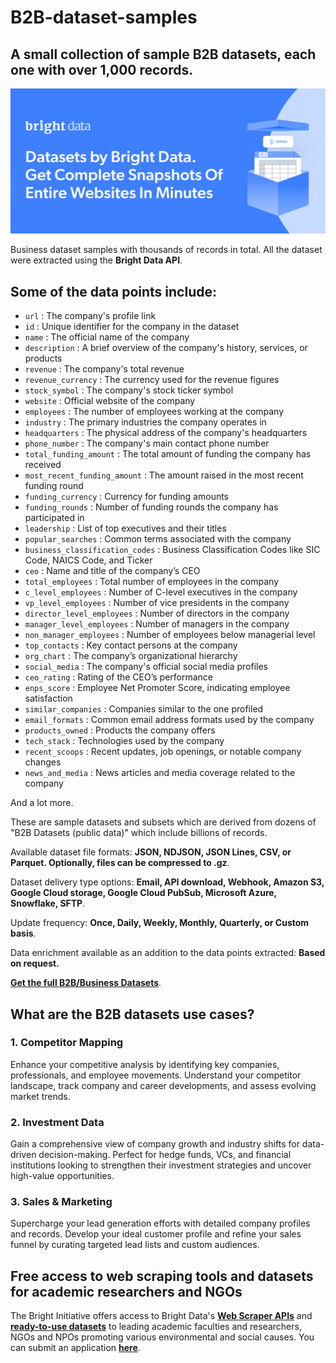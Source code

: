# B2B-dataset-samples

<h2>A small collection of sample B2B datasets, each one with over 1,000 records.</h2>

![B2B dataset header](https://github.com/luminati-io/B2B-business-dataset-samples/blob/main/b2b-datasets.PNG)

Business dataset samples with thousands of records in total. All the dataset were extracted using the <b>Bright Data API</b>.

<h2>Some of the data points include:</h2>

* ```url``` : The company's profile link  
* ```id``` : Unique identifier for the company in the dataset  
* ```name``` : The official name of the company  
* ```description``` : A brief overview of the company's history, services, or products  
* ```revenue``` : The company's total revenue  
* ```revenue_currency``` : The currency used for the revenue figures  
* ```stock_symbol``` : The company's stock ticker symbol  
* ```website``` : Official website of the company  
* ```employees``` : The number of employees working at the company  
* ```industry``` : The primary industries the company operates in  
* ```headquarters``` : The physical address of the company's headquarters  
* ```phone_number``` : The company's main contact phone number  
* ```total_funding_amount``` : The total amount of funding the company has received  
* ```most_recent_funding_amount``` : The amount raised in the most recent funding round  
* ```funding_currency``` : Currency for funding amounts  
* ```funding_rounds``` : Number of funding rounds the company has participated in  
* ```leadership``` : List of top executives and their titles  
* ```popular_searches``` : Common terms associated with the company  
* ```business_classification_codes``` : Business Classification Codes like SIC Code, NAICS Code, and Ticker  
* ```ceo``` : Name and title of the company’s CEO  
* ```total_employees``` : Total number of employees in the company  
* ```c_level_employees``` : Number of C-level executives in the company  
* ```vp_level_employees``` : Number of vice presidents in the company  
* ```director_level_employees``` : Number of directors in the company  
* ```manager_level_employees``` : Number of managers in the company  
* ```non_manager_employees``` : Number of employees below managerial level  
* ```top_contacts``` : Key contact persons at the company  
* ```org_chart``` : The company’s organizational hierarchy  
* ```social_media``` : The company's official social media profiles  
* ```ceo_rating``` : Rating of the CEO’s performance  
* ```enps_score``` : Employee Net Promoter Score, indicating employee satisfaction  
* ```similar_companies``` : Companies similar to the one profiled  
* ```email_formats``` : Common email address formats used by the company  
* ```products_owned``` : Products the company offers  
* ```tech_stack``` : Technologies used by the company  
* ```recent_scoops``` : Recent updates, job openings, or notable company changes  
* ```news_and_media``` : News articles and media coverage related to the company  

And a lot more.

These are sample datasets and subsets which are derived from dozens of "B2B Datasets (public data)"
which include billions of records.

Available dataset file formats: <b>JSON, NDJSON, JSON Lines, CSV, or Parquet. Optionally, files can be compressed to .gz</b>.

Dataset delivery type options: <b>Email, API download, Webhook, Amazon S3, Google Cloud storage, Google Cloud PubSub, Microsoft Azure, Snowflake, SFTP</b>.

Update frequency: <b>Once, Daily, Weekly, Monthly, Quarterly, or Custom basis</b>.

Data enrichment available as an addition to the data points extracted: <b>Based on request.</b>

<b>[Get the full B2B/Business Datasets](https://brightdata.com/products/datasets/business)</b>.

<h2>What are the B2B datasets use cases?</h2>

<h3>1. Competitor Mapping</h3>
Enhance your competitive analysis by identifying key companies, professionals, and employee movements. Understand your competitor landscape, track company and career developments, and assess evolving market trends.

<h3>2. Investment Data</h3>
Gain a comprehensive view of company growth and industry shifts for data-driven decision-making. Perfect for hedge funds, VCs, and financial institutions looking to strengthen their investment strategies and uncover high-value opportunities.

<h3>3. Sales & Marketing</h3>
Supercharge your lead generation efforts with detailed company profiles and records. Develop your ideal customer profile and refine your sales funnel by curating targeted lead lists and custom audiences.

<h2>Free access to web scraping tools and datasets for academic researchers and NGOs</h2>

The Bright Initiative offers access to Bright Data's <b>[Web Scraper APIs](https://brightdata.com/posts/web-scraper)</b> and <b>[ready-to-use datasets](https://brightdata.com/posts/datasets)</b> to leading academic faculties and researchers, NGOs and NPOs promoting various environmental and social causes. You can submit an application <b>[here](https://brightinitiative.com)</b>.
